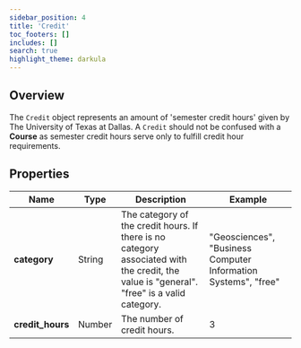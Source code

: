 ```yaml
---
sidebar_position: 4
title: 'Credit'
toc_footers: []
includes: []
search: true
highlight_theme: darkula
---
```


## Overview

The `Credit` object represents an amount of 'semester credit hours' given by The University of Texas at Dallas. A `Credit` should not be confused with a **Course** as semester credit hours serve only to fulfill credit hour requirements.

## Properties

| Name             | Type   | Description                                                                                                                               | Example                                                        |
| ---------------- | ------ | ----------------------------------------------------------------------------------------------------------------------------------------- | -------------------------------------------------------------- |
| **category**     | String | The category of the credit hours. If there is no category associated with the credit, the value is "general". "free" is a valid category. | "Geosciences", "Business Computer Information Systems", "free" |
| **credit_hours** | Number | The number of credit hours.                                                                                                               | 3                                                              |

